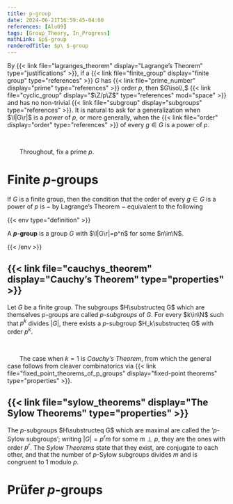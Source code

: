 ```yaml
---
title: p-group
date: 2024-06-21T16:59:45-04:00
references: [Alu09]
tags: [Group_Theory, In_Progress]
mathLink: $p$-group
renderedTitle: $p\ $-group
---
```


By {{< link file="lagranges_theorem" display="Lagrange’s Theorem" type="justifications" >}}, if a {{< link file="finite_group" display="finite group" type="references" >}} $G$ has {{< link file="prime_number" display="prime" type="references" >}} order $p$, then $G\iso\\,$ {{< link file="cyclic_group" display="$\Z/p\Z$" type="references" mod="space" >}} and has no non-trivial {{< link file="subgroup" display="subgroups" type="references" >}}. It is natural to ask for a generalization when $\l|G\r|$ is a *power* of $p$, or more generally, when the {{< link file="order" display="order" type="references" >}} of every $g\in G$ is a power of $p$.

<br>

&emsp;&emsp;Throughout, fix a prime $p$.

# Finite $p$-groups

If $G$ is a finite group, then the condition that the order of every $g\in G$ is a power of $p$ is $-$ by Lagrange’s Theorem $-$ equivalent to the following

{{< env type="definition" >}}

A **$p$-group** is a group $G$ with $\l|G\r|=p^n$ for some $n\in\N$.

{{< /env >}}

## {{< link file="cauchys_theorem" display="Cauchy’s Theorem" type="properties" >}}

Let $G$ be a finite group. The subgroups $H\substructeq G$ which are themselves $p$-groups are called *$p$-subgroups* of $G$. For every $k\in\N$ such that $p^k$ divides $|G|$, there exists a $p$-subgroup $H_k\substructeq G$ with order $p^k$.

<br>

&emsp;&emsp;The case when $k=1$ is *Cauchy’s Theorem*, from which the general case follows from cleaver combinatorics via {{< link file="fixed_point_theorems_of_p_groups" display="fixed-point theorems" type="properties" >}}.

<div class="space"></div>

## {{< link file="sylow_theorems" display="The Sylow Theorems" type="properties" >}}

The $p$-subgroups $H\substructeq G$ which are maximal are called the ‘$p$-Sylow subgroups’; writing $|G|=p^rm$ for some $m\perp p$, they are the ones with order $p^r$. The *Sylow Theorems* state that they exist, are conjugate to each other, and that the number of $p$-Sylow subgroups divides $m$ and is congruent to $1$ modulo $p$.

# Prüfer $p$-groups
